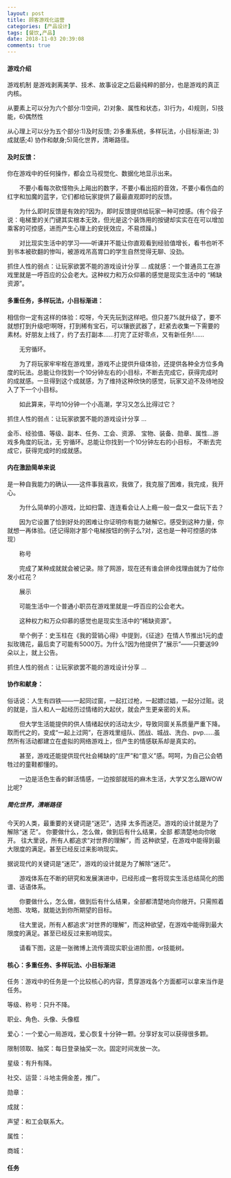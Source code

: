 ```yaml
---
layout: post
title: 顾客游戏化运营
categories: [产品设计]
tags: [餐饮,产品]
date: 2018-11-03 20:39:08
comments: true
---
```


#### 游戏介绍

游戏机制 是游戏剥离美学、技术、故事设定之后最纯粹的部分，也是游戏的真正内核。 

从要素上可以分为六个部分:1)空间，2)对象、属性和状态，3)行为，4)规则，5)技能，6)偶然性 

从心理上可以分为五个部分:1)及时反馈; 2)多重系统，多样玩法，小目标渐进; 3)成就感;4)
协作和献身;5)简化世界，清晰路径。

#### 及时反馈：
你在游戏中的任何操作，都会立马视觉化、数据化地显示出来。

　　不要小看每次砍怪物头上飚出的数字，不要小看出招的音效，不要小看伤血的红字和加魔的蓝字，它们都给玩家提供了最最直观即时的反馈。

　　为什么即时反馈是有效的?因为，即时反馈提供给玩家一种可控感。(有个段子说：电梯里的关门键其实根本无效，但光是这个装饰用的按键却实实在在可以增加乘客的可控感，进而产生心理上的安抚效应，不易烦躁。)

　　对比现实生活中的学习——听课并不能让你直观看到经验值增长，看书也听不到书本被砍翻的惨叫，被游戏吊高胃口的学生自然觉得无聊、没劲。

抓住人性的弱点：让玩家欲罢不能的游戏设计分享 ...
成就感：一个普通员工在游戏里就是一呼百应的公会老大。这种权力和万众仰慕的感觉是现实生活中的
“稀缺资源”。

#### 多重任务，多样玩法，小目标渐进：

相信你一定有这样的体验：哎呀，今天先玩到这样吧。但只差7%就升级了，要不就想打到升级吧!啊呀，打到稀有宝石，可以镶嵌武器了，赶紧去收集一下需要的素材。好朋友上线了，约了去打副本……打完了正好零点，又有新任务!……

　　无穷循环。

　　为了将玩家牢牢栓在游戏里，游戏不止提供升级体验，还提供各种全方位多角度的玩法。总能让你找到一个10分钟左右的小目标，不断去完成它，获得完成时的成就感。一旦得到这个成就感，为了维持这种欣快的感觉，玩家又迫不及待地投入了下一个小目标。

　　如此算来，平均10分钟一个小高潮，学习又怎么比得过它？

抓住人性的弱点：让玩家欲罢不能的游戏设计分享 ...

金币、经验值、等级、副本、任务、工会、资源、 宝物、装备、勋章、属性...游戏多角度的玩法，无 穷循环。总能让你找到一个10分钟左右的小目标， 不断去完成它，获得完成时的成就感。

#### 内在激励简单来说
   是一种自我能力的确认——这件事我喜欢，我做了，我克服了困难，我完成，我开心。

　　为什么简单的小游戏，比如扫雷、连连看会让人上瘾一般一盘又一盘玩下去？

　　因为它设置了恰到好处的困难让你证明你有能力破解它。感受到这种力量，你就想一再体验。(还记得刚才那个电梯按钮的例子么?对，这也是一种可控感的体现）

　　称号

　　完成了某种成就就会被记录。除了网游，现在还有谁会拼命找理由就为了给你发小红花？

　　展示

　　可能生活中一个普通小职员在游戏里就是一呼百应的公会老大。

　　这种权力和万众仰慕的感觉也是现实生活中的“稀缺资源”。

　　举个例子：史玉柱在《我的营销心得》中提到，《征途》在情人节推出1元的虚拟玫瑰花，最后卖了可能有5000万。为什么?因为他提供了“展示”——只要送99朵以上，就上公告。

抓住人性的弱点：让玩家欲罢不能的游戏设计分享 ...

#### 协作和献身：

俗话说：人生有四铁——一起同过窗，一起扛过枪，一起嫖过娼，一起分过赃。说的就是，当人和人一起经历过情绪的大起伏，就会产生更亲密的关系。

　　但大学生活能提供的供人情绪起伏的活动太少，导致同窗关系质量严重下降。取而代之的，变成“一起上过网”，在游戏里组队、团战、城战、洗白、pvp……虽然所有活动都建立在虚拟的网络游戏上，但产生的情感联系却是真实的。

　　甚至，游戏还能提供现代社会稀缺的“庄严”和“意义”感。呵呵，为自己公会牺牲过的童鞋都懂的。

　　一边是活色生香的鲜活情感，一边按部就班的麻木生活，大学又怎么跟WOW比呢?

##### 简化世界，清晰路径
今天的人类，最重要的关键词是“迷茫”，选择 太多而迷茫。游戏的设计就是为了解除“迷 茫”。 你要做什么，怎么做，做到后有什么结果，全部 都清楚地向你敞开。 往大里说，所有人都追求“对世界的理解”，而 这种欲望，在游戏中能得到最大限度的满足。甚至已经反过来影响现实。

据说现代的关键词是“迷茫”，游戏的设计就是为了解除“迷茫”。

　　游戏体系在不断的研究和发展演进中，已经形成一套将现实生活总结简化的图谱、话语体系。

　　你要做什么，怎么做，做到后有什么结果，全部都清楚地向你敞开。只需照着地图、攻略，就能达到你所期望的目标。

　　往大里说，所有人都追求“对世界的理解”，而这种欲望，在游戏中能得到最大限度的满足。甚至已经反过来影响现实。

　　请看下图，这是一张微博上流传滴现实职业进阶图，or技能树。

#### 核心：多重任务、多样玩法、小目标渐进

任务：游戏中的任务是一个比较核心的内容，贯穿游戏各个方面都可以拿来当作是任务。

等级、称号：只升不降。

职业、角色、头像、头像框

爱心：一个爱心一局游戏，爱心恢复十分钟一颗。分享好友可以获得很多颗。

限制领取、抽奖：每日登录抽奖一次。固定时间发放一次。

星级：有升有降。

社交、运营：斗地主佣金差，推广。

勋章：

成就：

声望：和工会联系大。

属性：

商城：

#### 任务





　　


